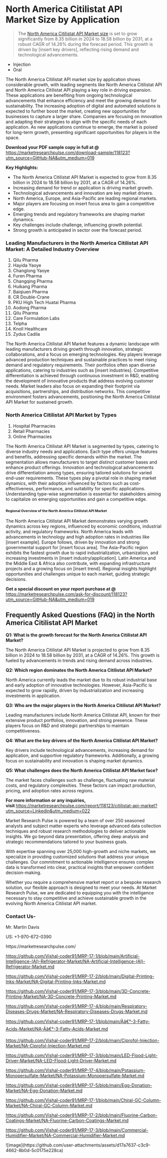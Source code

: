 <h1>North America Citilistat API Market&nbsp;Size by Application</h1><blockquote><p>The <a href="https://marketresearchpulse.com/download-sample/118123?utm_source=GitHub-NA&amp;utm_medium=019">North America Citilistat API Market size</a> is set to grow significantly from 8.35 billion in 2024 to 18.58 billion by 2031, at a robust CAGR of 14.26% during the forecast period. This growth is driven by [insert key drivers], reflecting rising demand and technological advancements.</p></blockquote><ul><li>Injection <li> Oral</li></ul><p>The North America Citilistat API market size by application shows considerable growth, with leading segments like North America Citilistat API and North America Citilistat API playing a key role in driving expansion. These applications are benefiting from ongoing technological advancements that enhance efficiency and meet the growing demand for sustainability. The increasing adoption of digital and automated solutions is expected to further boost the market, creating new opportunities for businesses to capture a larger share. Companies are focusing on innovation and adapting their strategies to align with the specific needs of each application. As new applications continue to emerge, the market is poised for long-term growth, presenting significant opportunities for players in the space.</p><p><strong>Download your PDF sample copy in full at @ </strong><a href="https://marketresearchpulse.com/download-sample/118123?utm_source=GitHub-NA&amp;utm_medium=019">https://marketresearchpulse.com/download-sample/118123?utm_source=GitHub-NA&amp;utm_medium=019</a></p><p><strong>Key Highlights: </strong></p><ul><li>The North America Citilistat API Market is expected to grow from 8.35 billion in 2024 to 18.58 billion by 2031, at a CAGR of 14.26%.</li><li>Increasing demand for trend or application is driving market growth.</li><li>Technological advancements and innovation are key market drivers.</li><li>North America, Europe, and Asia-Pacific are leading regional markets.</li><li>Major players are focusing on insert focus area to gain a competitive edge.</li><li>Emerging trends and regulatory frameworks are shaping market dynamics.</li><li>Key challenges include challenge, influencing growth potential.</li><li>Strong growth is anticipated in sector over the forecast period.</li></ul><h3>Leading Manufacturers in the North America Citilistat API Market: A Detailed Industry Overview</h3><ol><li>Qilu Pharma</li><li>Hayida Yaoye</li><li>Changlong Yaoye</li><li>Furen Pharma</li><li>Changqing Pharma</li><li>Huikang Pharma</li><li>Baiqiuen Pharma</li><li>CR Double-Crane</li><li>PKU High Tech Huatai Pharma</li><li>Aodong Pharma</li><li>Qilu Pharma</li><li>Care Formulation Labs</li><li>Telpha</li><li>Knoll Healthcare</li><li>Zydus Cadila</li></ol><div class="flex max-w-full flex-col flex-grow"><div class="min-h-8 text-message flex w-full flex-col items-end gap-2 whitespace-normal break-words [.text-message+&amp;]:mt-5" dir="auto" data-message-author-role="assistant" data-message-id="fd8432e4-4910-450d-b182-61b7bfb0a01f" data-message-model-slug="gpt-4o"><div class="flex w-full flex-col gap-1 empty:hidden first:pt-[3px]"><div class="markdown prose w-full break-words dark:prose-invert light"><p>The North America Citilistat API Market features a dynamic landscape with leading manufacturers driving growth through innovation, strategic collaborations, and a focus on emerging technologies. Key players leverage advanced production techniques and sustainable practices to meet rising demand and regulatory requirements. Their portfolios often span diverse applications, catering to industries such as [insert industries]. Competitive differentiation is achieved through continuous investment in R&amp;D, enabling the development of innovative products that address evolving customer needs. Market leaders also focus on expanding their footprint via acquisitions, partnerships, and distribution networks. This competitive environment fosters advancements, positioning the North America Citilistat API Market for sustained growth.</p></div></div></div></div><h3>North America Citilistat API Market by Types</h3><ol><li>Hospital Pharmacies <li> Retail Pharmacies <li> Online Pharmacies</li></ol><div class="flex max-w-full flex-col flex-grow"><div class="min-h-8 text-message flex w-full flex-col items-end gap-2 whitespace-normal break-words [.text-message+&amp;]:mt-5" dir="auto" data-message-author-role="assistant" data-message-id="084470be-0bb7-4664-bddf-5156b4f41249" data-message-model-slug="gpt-4o-mini"><div class="flex w-full flex-col gap-1 empty:hidden first:pt-[3px]"><div class="markdown prose w-full break-words dark:prose-invert light"><p>The North America Citilistat API Market is segmented by types, catering to diverse industry needs and applications. Each type offers unique features and benefits, addressing specific demands within the market. The segmentation allows manufacturers to target distinct customer bases and enhance product offerings. Innovation and technological advancements drive differentiation among types, ensuring tailored solutions for varied end-user requirements. These types play a pivotal role in shaping market dynamics, with their adoption influenced by factors such as cost-effectiveness, performance, and suitability for specific applications. Understanding type-wise segmentation is essential for stakeholders aiming to capitalize on emerging opportunities and gain a competitive edge.</p></div></div></div></div><h3><span style="font-size: 11px;">Regional Overview of the North America Citilistat API Market</span></h3><div class="flex max-w-full flex-col flex-grow"><div class="min-h-8 text-message flex w-full flex-col items-end gap-2 whitespace-normal break-words [.text-message+&amp;]:mt-5" dir="auto" data-message-author-role="assistant" data-message-id="e9038762-ce64-4e30-91c9-9bd413514231" data-message-model-slug="gpt-4o-mini"><div class="flex w-full flex-col gap-1 empty:hidden first:pt-[3px]"><div class="markdown prose w-full break-words dark:prose-invert light"><p>The North America Citilistat API Market demonstrates varying growth dynamics across key regions, influenced by economic conditions, industrial activity, and regulatory frameworks. North America leads with advancements in technology and high adoption rates in industries like [insert example]. Europe follows, driven by innovation and strong governmental support for [insert focus area]. The Asia-Pacific region exhibits the fastest growth due to rapid industrialization, urbanization, and increasing investments in [insert industry/application]. Latin America and the Middle East &amp; Africa also contribute, with expanding infrastructure projects and a growing focus on [insert trend]. Regional insights highlight opportunities and challenges unique to each market, guiding strategic decisions.</p></div></div></div></div><p><strong>Get a special discount on your report purchase at @ </strong><a href="https://marketresearchpulse.com/ask-for-discount/118123?utm_source=GitHub-NA&amp;utm_medium=019">https://marketresearchpulse.com/ask-for-discount/118123?utm_source=GitHub-NA&amp;utm_medium=019</a></p><h2>Frequently Asked Questions (FAQ) in the North America Citilistat API Market</h2><p><strong>Q1: What is the growth forecast for the North America Citilistat API Market?</strong></p><p>The North America Citilistat API Market is projected to grow from 8.35 billion in 2024 to 18.58 billion by 2031, at a CAGR of 14.26%. This growth is fueled by advancements in trends and rising demand across industries.</p><p><strong>Q2: Which region dominates the North America Citilistat API Market?</strong></p><p>North America currently leads the market due to its robust industrial base and early adoption of innovative technologies. However, Asia-Pacific is expected to grow rapidly, driven by industrialization and increasing investments in application.</p><p><strong>Q3: Who are the major players in the North America Citilistat API Market?</strong></p><p>Leading manufacturers include North America Citilistat API, known for their extensive product portfolios, innovation, and strong presence. These players focus on R&amp;D and strategic partnerships to maintain competitiveness.</p><p><strong>Q4: What are the key drivers of the North America Citilistat API Market?</strong></p><p>Key drivers include technological advancements, increasing demand for application, and supportive regulatory frameworks. Additionally, a growing focus on sustainability and innovation is shaping market dynamics.</p><p><strong>Q5: What challenges does the North America Citilistat API Market face?</strong></p><p>The market faces challenges such as challenge, fluctuating raw material costs, and regulatory complexities. These factors can impact production, pricing, and adoption rates across regions.</p><p><strong>For more information or any inquiries, visit&nbsp;</strong><a href="https://marketresearchpulse.com/report/118123/citilistat-api-market?utm_source=Linkedin&utm_medium=022">https://marketresearchpulse.com/report/118123/citilistat-api-market?utm_source=Linkedin&utm_medium=022</a></p><p>Market Research Pulse is powered by a team of over 250 seasoned analysts and subject matter experts who leverage advanced data collection techniques and robust research methodologies to deliver actionable insights. We go beyond data presentation, offering deep analysis and strategic recommendations tailored to your business goals.</p><p>With expertise spanning over 25,000 high-growth and niche markets, we specialize in providing customized solutions that address your unique challenges. Our commitment to actionable intelligence ensures complex data is transformed into clear, practical insights that empower confident decision-making.</p><p>Whether you require a comprehensive market report or a bespoke research solution, our flexible approach is designed to meet your needs. At Market Research Pulse, we are dedicated to equipping you with the intelligence necessary to stay competitive and achieve sustainable growth in the evolving North America Citilistat API market.</p><h3><strong>Contact Us-</strong></h3><p>Mr. Martin Davis</p><p>US: +1-970-672-0390</p><p>https://marketresearchpulse.com/</p><p><a href="https://github.com/Vishal-coder91/MRP-17-1/blob/main/Artificial-Intelligence-(AI)-Refrigerator-Market/NA-Artificial-Intelligence-(AI)-Refrigerator-Market.md">https://github.com/Vishal-coder91/MRP-17-1/blob/main/Artificial-Intelligence-(AI)-Refrigerator-Market/NA-Artificial-Intelligence-(AI)-Refrigerator-Market.md</a></p><p><a href="https://github.com/Vishal-coder91/MRP-17-2/blob/main/Digital-Printing-Inks-Market/NA-Digital-Printing-Inks-Market.md">https://github.com/Vishal-coder91/MRP-17-2/blob/main/Digital-Printing-Inks-Market/NA-Digital-Printing-Inks-Market.md</a></p><p><a href="https://github.com/Vishal-coder91/MRP-17-3/blob/main/3D-Concrete-Printing-Market/NA-3D-Concrete-Printing-Market.md">https://github.com/Vishal-coder91/MRP-17-3/blob/main/3D-Concrete-Printing-Market/NA-3D-Concrete-Printing-Market.md</a></p><p><a href="https://github.com/Vishal-coder91/MRP-17-4/blob/main/Respiratory-Diseases-Drugs-Market/NA-Respiratory-Diseases-Drugs-Market.md">https://github.com/Vishal-coder91/MRP-17-4/blob/main/Respiratory-Diseases-Drugs-Market/NA-Respiratory-Diseases-Drugs-Market.md</a></p><p><a href="https://github.com/Vishal-coder91/MRP-17-1/blob/main/Ãâ€°-3-Fatty-Acids-Market/NA-Ãâ€°-3-Fatty-Acids-Market.md">https://github.com/Vishal-coder91/MRP-17-1/blob/main/Ãâ€°-3-Fatty-Acids-Market/NA-Ãâ€°-3-Fatty-Acids-Market.md</a></p><p><a href="https://github.com/Vishal-coder91/MRP-17-2/blob/main/Ciprofol-Injection-Market/NA-Ciprofol-Injection-Market.md">https://github.com/Vishal-coder91/MRP-17-2/blob/main/Ciprofol-Injection-Market/NA-Ciprofol-Injection-Market.md</a></p><p><a href="https://github.com/Vishal-coder91/MRP-17-3/blob/main/LED-Flood-Light-Driver-Market/NA-LED-Flood-Light-Driver-Market.md">https://github.com/Vishal-coder91/MRP-17-3/blob/main/LED-Flood-Light-Driver-Market/NA-LED-Flood-Light-Driver-Market.md</a></p><p><a href="https://github.com/Vishal-coder91/MRP-17-4/blob/main/Potassium-Monopersulfate-Market/NA-Potassium-Monopersulfate-Market.md">https://github.com/Vishal-coder91/MRP-17-4/blob/main/Potassium-Monopersulfate-Market/NA-Potassium-Monopersulfate-Market.md</a></p><p><a href="https://github.com/Vishal-coder91/MRP-17-5/blob/main/Egg-Donation-Market/NA-Egg-Donation-Market.md">https://github.com/Vishal-coder91/MRP-17-5/blob/main/Egg-Donation-Market/NA-Egg-Donation-Market.md</a></p><p><a href="https://github.com/Vishal-coder91/MRP-17-1/blob/main/Chiral-GC-Column-Market/NA-Chiral-GC-Column-Market.md">https://github.com/Vishal-coder91/MRP-17-1/blob/main/Chiral-GC-Column-Market/NA-Chiral-GC-Column-Market.md</a></p><p><a href="https://github.com/Vishal-coder91/MRP-17-2/blob/main/Fluorine-Carbon-Coatings-Market/NA-Fluorine-Carbon-Coatings-Market.md">https://github.com/Vishal-coder91/MRP-17-2/blob/main/Fluorine-Carbon-Coatings-Market/NA-Fluorine-Carbon-Coatings-Market.md</a></p><p><a href="https://github.com/Vishal-coder91/MRP-17-3/blob/main/Commercial-Humidifier-Market/NA-Commercial-Humidifier-Market.md">https://github.com/Vishal-coder91/MRP-17-3/blob/main/Commercial-Humidifier-Market/NA-Commercial-Humidifier-Market.md</a></p>
![image](https://github.com/user-attachments/assets/d17a7637-c3c9-4662-8b0d-5c0175e228ca)

